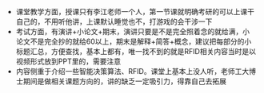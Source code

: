 - 课堂教学方面，授课只有李江老师一个人，第一节课就明确考研的可以上课干自己的，不用听他讲，上课默认睡觉也不，打游戏的会干涉一下
- 考试方面，有演讲+小论文+期末，演讲只要是不是完全照着念的就给满，小论文不是完全抄的就给60以上，期末是解释+简答+概念，建议把每部分的小标题汇总，方便查找，基本上都有，唯一找不到的就是RFID相关内容当时是以视频形式放到PPT里的，需要注意
- 内容侧重于介绍一些智能决策算法、RFID。课堂上基本上没人听，老师工大博士期间是做相关课题方向的，讲的缺乏一定吸引力，得靠自己去拓展